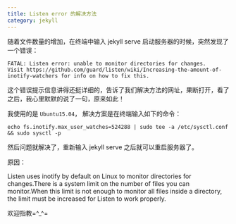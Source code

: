 ```yaml
---
title: Listen error 的解决方法
category: jekyll
---
```


随着文件数量的增加，在终端中输入 jekyll serve 启动服务器的时候，突然发现了一个错误：

    FATAL: Listen error: unable to monitor directories for changes.
    Visit https://github.com/guard/listen/wiki/Increasing-the-amount-of-inotify-watchers for info on how to fix this.
    
这个错误提示信息讲得还挺详细的，告诉了我们解决方法的网址，果断打开，看了之后，我心里默默的说了一句，原来如此！

我使用的是 `Ubuntu15.04`， 解决方案是在终端输入如下的命令：

    echo fs.inotify.max_user_watches=524288 | sudo tee -a /etc/sysctl.conf && sudo sysctl -p
    
然后问题就解决了，重新输入 jekyll serve 之后就可以重启服务器了。

原因：

Listen uses inotify by default on Linux to monitor directories for changes.There is a system limit on the number of files you can monitor.When this limit is not enough to monitor all files inside a directory, the limit must be increased for Listen to work properly.

欢迎指教=^_^=
